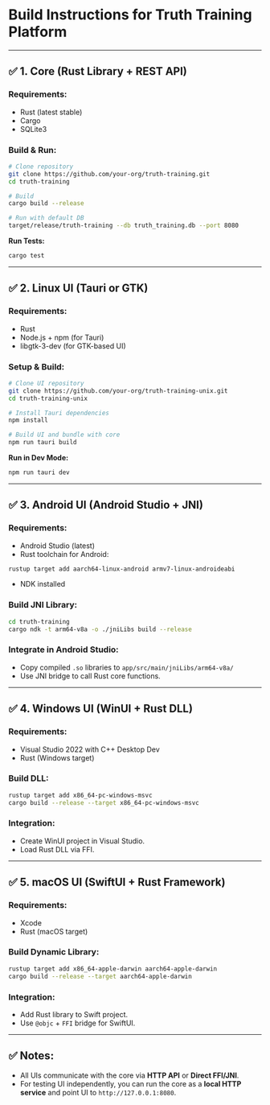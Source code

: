 # Build Instructions for Truth Training Platform

---

## ✅ 1. Core (Rust Library + REST API)

### **Requirements:**

* Rust (latest stable)
* Cargo
* SQLite3

### **Build & Run:**

```bash
# Clone repository
git clone https://github.com/your-org/truth-training.git
cd truth-training

# Build
cargo build --release

# Run with default DB
target/release/truth-training --db truth_training.db --port 8080
```

**Run Tests:**

```bash
cargo test
```

---

## ✅ 2. Linux UI (Tauri or GTK)

### **Requirements:**

* Rust
* Node.js + npm (for Tauri)
* libgtk-3-dev (for GTK-based UI)

### **Setup & Build:**

```bash
# Clone UI repository
git clone https://github.com/your-org/truth-training-unix.git
cd truth-training-unix

# Install Tauri dependencies
npm install

# Build UI and bundle with core
npm run tauri build
```

**Run in Dev Mode:**

```bash
npm run tauri dev
```

---

## ✅ 3. Android UI (Android Studio + JNI)

### **Requirements:**

* Android Studio (latest)
* Rust toolchain for Android:

```bash
rustup target add aarch64-linux-android armv7-linux-androideabi
```

* NDK installed

### **Build JNI Library:**

```bash
cd truth-training
cargo ndk -t arm64-v8a -o ./jniLibs build --release
```

### **Integrate in Android Studio:**

* Copy compiled `.so` libraries to `app/src/main/jniLibs/arm64-v8a/`
* Use JNI bridge to call Rust core functions.

---

## ✅ 4. Windows UI (WinUI + Rust DLL)

### **Requirements:**

* Visual Studio 2022 with C++ Desktop Dev
* Rust (Windows target)

### **Build DLL:**

```bash
rustup target add x86_64-pc-windows-msvc
cargo build --release --target x86_64-pc-windows-msvc
```

### **Integration:**

* Create WinUI project in Visual Studio.
* Load Rust DLL via FFI.

---

## ✅ 5. macOS UI (SwiftUI + Rust Framework)

### **Requirements:**

* Xcode
* Rust (macOS target)

### **Build Dynamic Library:**

```bash
rustup target add x86_64-apple-darwin aarch64-apple-darwin
cargo build --release --target aarch64-apple-darwin
```

### **Integration:**

* Add Rust library to Swift project.
* Use `@objc` + `FFI` bridge for SwiftUI.

---

## ✅ Notes:

* All UIs communicate with the core via **HTTP API** or **Direct FFI/JNI**.
* For testing UI independently, you can run the core as a **local HTTP service** and point UI to `http://127.0.0.1:8080`.

